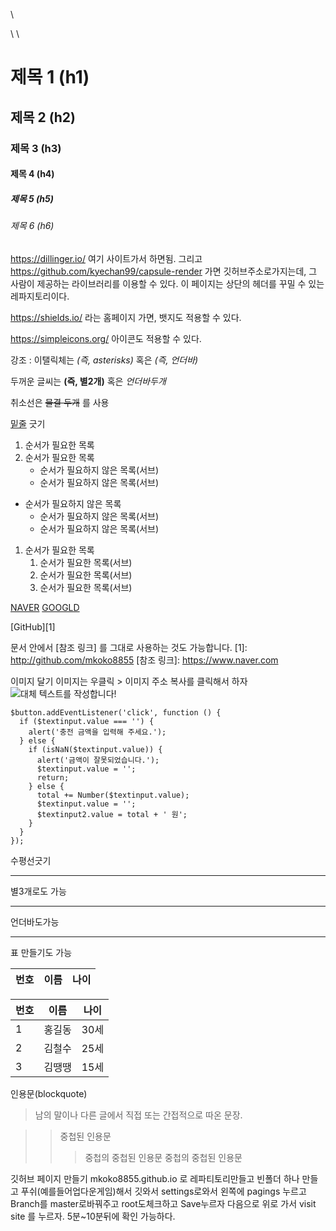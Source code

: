 \\<!-- 주석(마크다운의 주석이다) -->



\\<!-- html에서 제목은 h1, h2 이런식이었지? -->
\\<!-- 마크다운에서는 # 제목1, ## 제목2 이런 식이다.-->

# 제목 1 (h1)
## 제목 2 (h2)
### 제목 3 (h3)
#### 제목 4 (h4)
##### 제목 5 (h5)
###### 제목 6 (h6)




https://dillinger.io/ 여기 사이트가서 하면됨.
그리고
https://github.com/kyechan99/capsule-render 가면
깃허브주소로가지는데, 그 사람이 제공하는 라이브러리를 이용할 수 있다. 이 페이지는 상단의 헤더를 꾸밀 수 있는 레파지토리이다.


https://shields.io/ 라는 홈페이지 가면,
뱃지도 적용할 수 있다. 

https://simpleicons.org/
아이콘도 적용할 수 있다.




강조 : 이탤릭체는 *(즉, asterisks)* 혹은 _(즉, 언더바)_

두꺼운 글씨는 **(즉, 별2개)** 혹은 _언더바두개_

취소선은 ~~물결 두개~~ 를 사용

<u>밑줄</u> 긋기


1. 순서가 필요한 목록
1. 순서가 필요한 목록
    - 순서가 필요하지 않은 목록(서브)
    - 순서가 필요하지 않은 목록(서브)
- 순서가 필요하지 않은 목록
    - 순서가 필요하지 않은 목록(서브)
    - 순서가 필요하지 않은 목록(서브)

1. 순서가 필요한 목록
    1. 순서가 필요한 목록(서브)
    1. 순서가 필요한 목록(서브)
    1. 순서가 필요한 목록(서브)



[NAVER](https://www.naver.com)
[GOOGLD](https://www.google.com "링크 설명(title) 작성")



[GitHub][1]

문서 안에서 [참조 링크] 를 그대로 사용하는 것도 가능합니다.
[1]: http://github.com/mkoko8855
[참조 링크]: https://www.naver.com



이미지 달기
이미지는 우클릭 > 이미지 주소 복사를 클릭해서 하자
![대체 텍스트를 작성합니다!](https://encrypted-tbn0.gstatic.com/images?q=tbn:ANd9GcQjLGKB2qidwMzHO1bvTY1kzWC8kEURXo8cYbYja9v3fFzpV8o135IPVeonviMYXD3Vvyc&usqp=CAU "그림 설명입니다.")



```
$button.addEventListener('click', function () {
  if ($textinput.value === '') {
    alert('충전 금액을 입력해 주세요.');
  } else {
    if (isNaN($textinput.value)) {
      alert('금액이 잘못되었습니다.');
      $textinput.value = '';
      return;
    } else {
      total += Number($textinput.value);
      $textinput.value = '';
      $textinput2.value = total + ' 원';
    }
  }
});
```






수평선긋기

---



별3개로도 가능

***


언더바도가능
___





표 만들기도 가능

|번호|이름|나이|
|---|---|---|





|번호|이름|나이|
|---|---|---|
|1|홍길동|30세|
|2|김철수|25세|
|3|김땡땡|15세|






인용문(blockquote)
> 남의 말이나 다른 글에서 직접 또는 간접적으로 따온 문장.





>>중첩된 인용문
>>>중첩의 중첩된 인용문
>>>중첩의 중첩된 인용문












깃허브 페이지 만들기
mkoko8855.github.io 로 레파티토리만들고
빈폴더 하나 만들고 푸쉬(예를들어업다운게임)해서 깃와서 settings로와서 왼쪽에 pagings 누르고
Branch를 master로바꿔주고 root도체크하고 Save누르자
다음으로 위로 가서 visit site 를 누르자. 
5분~10분뒤에 확인 가능하다.